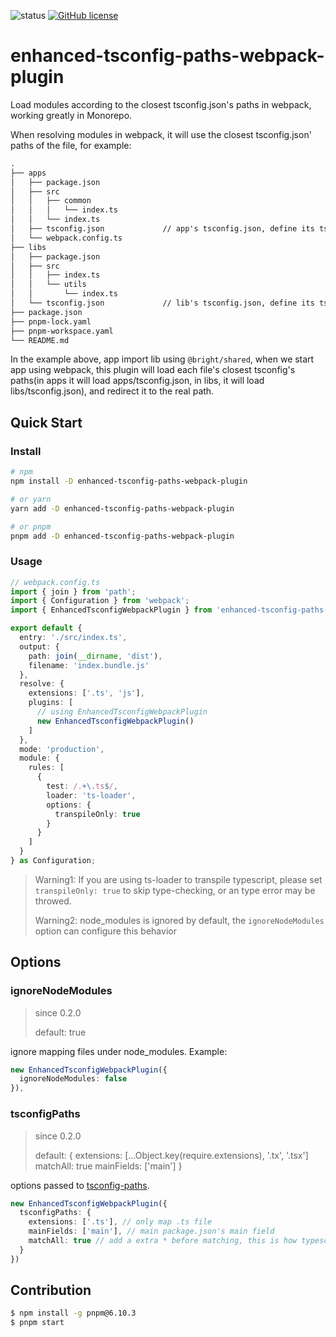 ![status](https://github.com/wre232114/enhanced-tsconfig-paths-webpack-plugin/actions/workflows/main.yml/badge.svg?branch=main)
[![GitHub license](https://img.shields.io/badge/license-MIT-blue.svg)](https://github.com/wre232114/enhanced-tsconfig-paths-webpack-plugin/blob/main/LICENSE)

# enhanced-tsconfig-paths-webpack-plugin
Load modules according to the closest tsconfig.json's paths in webpack, working greatly in Monorepo.

When resolving modules in webpack, it will use the closest tsconfig.json' paths of the file, for example:
```txt
.
├── apps
│   ├── package.json
│   ├── src
│   │   ├── common
│   │   │   └── index.ts
│   │   └── index.ts
│   ├── tsconfig.json             // app's tsconfig.json, define its tsconfig.json's paths
│   └── webpack.config.ts
├── libs
│   ├── package.json
│   ├── src
│   │   ├── index.ts
│   │   └── utils
│   │       └── index.ts
│   └── tsconfig.json             // lib's tsconfig.json, define its tsconfig.json's paths too
├── package.json
├── pnpm-lock.yaml
├── pnpm-workspace.yaml
└── README.md
```

In the example above, app import lib using `@bright/shared`, when we start app using webpack, this plugin will load each file's closest tsconfig's paths(in apps it will load apps/tsconfig.json, in libs, it will load libs/tsconfig.json), and redirect it to the real path.

## Quick Start
### Install
```sh
# npm
npm install -D enhanced-tsconfig-paths-webpack-plugin

# or yarn
yarn add -D enhanced-tsconfig-paths-webpack-plugin

# or pnpm
pnpm add -D enhanced-tsconfig-paths-webpack-plugin
```

### Usage
```ts
// webpack.config.ts
import { join } from 'path';
import { Configuration } from 'webpack';
import { EnhancedTsconfigWebpackPlugin } from 'enhanced-tsconfig-paths-webpack-plugin';

export default {
  entry: './src/index.ts',
  output: {
    path: join(__dirname, 'dist'),
    filename: 'index.bundle.js'
  },
  resolve: {
    extensions: ['.ts', 'js'],
    plugins: [
      // using EnhancedTsconfigWebpackPlugin
      new EnhancedTsconfigWebpackPlugin()
    ]
  },
  mode: 'production',
  module: {
    rules: [
      {
        test: /.+\.ts$/,
        loader: 'ts-loader',
        options: {
          transpileOnly: true
        }
      }
    ]
  }
} as Configuration;
```

> Warning1: If you are using ts-loader to transpile typescript, please set `transpileOnly: true` to skip type-checking, or an type error may be throwed. 
>
> Warning2: node_modules is ignored by default, the `ignoreNodeModules` option can configure this behavior

## Options
### ignoreNodeModules
> since 0.2.0
>
> default: true

ignore mapping files under node_modules. Example:
```ts
new EnhancedTsconfigWebpackPlugin({
  ignoreNodeModules: false
}),
```

### tsconfigPaths
> since 0.2.0
>
> default: {
>   extensions: [...Object.key(require.extensions), '.tx', '.tsx']
>   matchAll: true
>   mainFields: ['main']
> }

options passed to [tsconfig-paths](https://github.com/dividab/tsconfig-paths).
```ts
new EnhancedTsconfigWebpackPlugin({
  tsconfigPaths: {
    extensions: ['.ts'], // only map .ts file
    mainFields: ['main'], // main package.json's main field
    matchAll: true // add a extra * before matching, this is how typescript works
  }
})
```


## Contribution

```bash
$ npm install -g pnpm@6.10.3
$ pnpm start
```